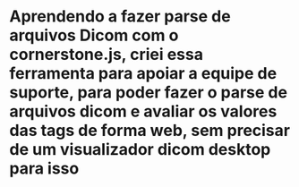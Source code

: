 # Aprendendo a fazer parse de arquivos Dicom com o cornerstone.js, criei essa ferramenta para apoiar a equipe de suporte, para poder fazer o parse de arquivos dicom e avaliar os valores das tags de forma web, sem precisar de um visualizador dicom desktop para isso

